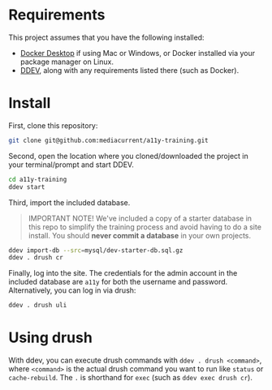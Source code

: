 # Requirements

This project assumes that you have the following installed:

- [Docker Desktop](https://www.docker.com/products/docker-desktop) if using Mac or Windows, or Docker installed via your package manager on Linux.
- [DDEV](https://ddev.readthedocs.io/en/stable/#installation), along with any requirements listed there (such as Docker).

# Install

First, clone this repository:

```bash
git clone git@github.com:mediacurrent/a11y-training.git
```

Second, open the location where you cloned/downloaded the project in your terminal/prompt and start DDEV.

```bash
cd a11y-training
ddev start
```

Third, import the included database.

> IMPORTANT NOTE! We've included a copy of a starter database in this repo to simplify the training process and avoid having to do a site install. You should **never commit a database** in your own projects.

```bash
ddev import-db --src=mysql/dev-starter-db.sql.gz
ddev . drush cr
```

Finally, log into the site. The credentials for the admin account in the included database are `a11y` for both the username and password. Alternatively, you can log in via drush:

```bash
ddev . drush uli
```

# Using drush

With ddev, you can execute drush commands with `ddev . drush <command>`, where `<command>` is the actual drush command you want to run like `status` or `cache-rebuild`. The `.` is shorthand for `exec` (such as `ddev exec drush cr`).
